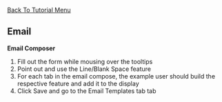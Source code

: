 <a href="/README.md">Back To Tutorial Menu</a>

<h2>Email</h2>

<strong>Email Composer</strong>
<ol>
<li>Fill out the form while mousing over the tooltips</li>
<li>Point out and use the Line/Blank Space feature</li>
<li>For each tab in the email compose,  the example user should build the respective feature and add it to the display</li>
<li>Click Save and go to the Email Templates tab tab</li>
</ol>
